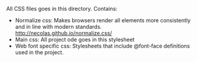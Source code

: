 All CSS files goes in this directory. Contains:
- Normalize css: Makes browsers render all elements more consistently and in line with modern standards. http://necolas.github.io/normalize.css/
- Main css: All project ode goes in this stylesheet
- Web font specific css: Stylesheets that include @font-face definitions used in the project.
